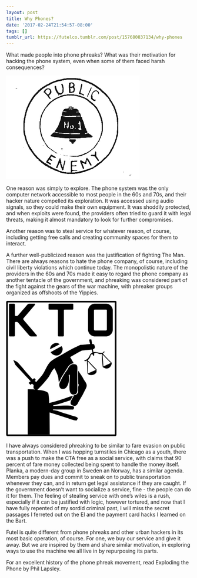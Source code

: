 ```yaml
---
layout: post
title: Why Phones?
date: '2017-02-24T21:54:57-08:00'
tags: []
tumblr_url: https://futelco.tumblr.com/post/157680837134/why-phones
---
```

What made people into phone phreaks? What was their motivation for hacking the phone system, even when some of them faced harsh consequences?

![](/images/blog/tumblr_inline_olx1r9B7bY1sk9ezf_540.png)

One reason was simply to explore. The phone system was the only computer network accessible to most people in the 60s and 70s, and their hacker nature compelled its exploration. It was accessed using audio signals, so they could make their own equipment. It was shoddily protected, and when exploits were found, the providers often tried to guard it with legal threats, making it almost mandatory to look for further compromises.

Another reason was to steal service for whatever reason, of course, including getting free calls and creating community spaces for them to interact.

A further well-publicized reason was the justification of fighting The Man. There are always reasons to hate the phone company, of course, including civil liberty violations which continue today. The monopolistic nature of the providers in the 60s and 70s made it easy to regard the phone company as another tentacle of the government, and phreaking was considered part of the fight against the gears of the war machine, with phreaker groups organized as offshoots of the Yippies.

![](/images/blog/tumblr_inline_olx1qqzOJe1sk9ezf_500.gif)

I have always considered phreaking to be similar to fare evasion on public transportation. When I was hopping turnstiles in Chicago as a youth, there was a push to make the CTA free as a social service, with claims that 90 percent of fare money collected being spent to handle the money itself. Planka, a modern-day group in Sweden an Norway, has a similar agenda. Members pay dues and commit to sneak on to public transportation whenever they can, and in return get legal assistance if they are caught. If the government doesn’t want to socialize a service, fine - the people can do it for them. The feeling of stealing service with one’s wiles is a rush, especially if it can be justified with logic, however tortured, and now that I have fully repented of my sordid criminal past, I will miss the secret passages I ferreted out on the El and the payment card hacks I learned on the Bart.

Futel is quite different from phone phreaks and other urban hackers in its most basic operation, of course. For one, we buy our service and give it away. But we are inspired by them and share similar motivation, in exploring ways to use the machine we all live in by repurposing its parts.

For an excellent history of the phone phreak movement, read Exploding the Phone by Phil Lapsley.

